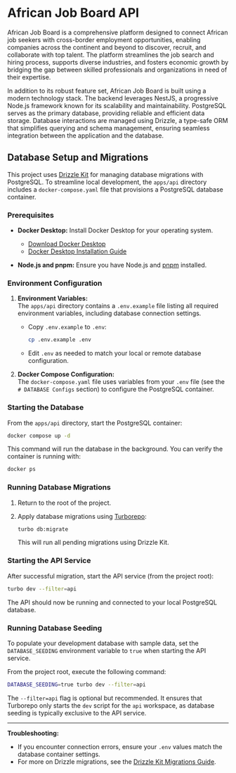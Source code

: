 # African Job Board API

African Job Board is a comprehensive platform designed to connect African job seekers with cross-border employment opportunities, enabling companies across the continent and beyond to discover, recruit, and collaborate with top talent. The platform streamlines the job search and hiring process, supports diverse industries, and fosters economic growth by bridging the gap between skilled professionals and organizations in need of their expertise.

In addition to its robust feature set, African Job Board is built using a modern technology stack. The backend leverages NestJS, a progressive Node.js framework known for its scalability and maintainability. PostgreSQL serves as the primary database, providing reliable and efficient data storage. Database interactions are managed using Drizzle, a type-safe ORM that simplifies querying and schema management, ensuring seamless integration between the application and the database.

## Database Setup and Migrations

This project uses [Drizzle Kit](https://orm.drizzle.team/docs/overview) for managing database migrations with PostgreSQL. To streamline local development, the `apps/api` directory includes a `docker-compose.yaml` file that provisions a PostgreSQL database container.

### Prerequisites

- **Docker Desktop:** Install Docker Desktop for your operating system.

  - [Download Docker Desktop](https://www.docker.com/products/docker-desktop/)
  - [Docker Desktop Installation Guide](https://docs.docker.com/desktop/install/)

- **Node.js and pnpm:** Ensure you have Node.js and [pnpm](https://pnpm.io/) installed.

### Environment Configuration

1. **Environment Variables:**  
   The `apps/api` directory contains a `.env.example` file listing all required environment variables, including database connection settings.

   - Copy `.env.example` to `.env`:
     ```bash
     cp .env.example .env
     ```
   - Edit `.env` as needed to match your local or remote database configuration.

2. **Docker Compose Configuration:**  
   The `docker-compose.yaml` file uses variables from your `.env` file (see the `# DATABASE Configs` section) to configure the PostgreSQL container.

### Starting the Database

From the `apps/api` directory, start the PostgreSQL container:

```bash
docker compose up -d
```

This command will run the database in the background. You can verify the container is running with:

```bash
docker ps
```

### Running Database Migrations

1. Return to the root of the project.
2. Apply database migrations using [Turborepo](https://turbo.build/):

   ```bash
   turbo db:migrate
   ```

   This will run all pending migrations using Drizzle Kit.

### Starting the API Service

After successful migration, start the API service (from the project root):

```bash
turbo dev --filter=api
```

The API should now be running and connected to your local PostgreSQL database.

### Running Database Seeding

To populate your development database with sample data, set the `DATABASE_SEEDING` environment variable to `true` when starting the API service.

From the project root, execute the following command:

```bash
DATABASE_SEEDING=true turbo dev --filter=api
```

The `--filter=api` flag is optional but recommended. It ensures that Turborepo only starts the `dev` script for the `api` workspace, as database seeding is typically exclusive to the API service.

---

**Troubleshooting:**

- If you encounter connection errors, ensure your `.env` values match the database container settings.
- For more on Drizzle migrations, see the [Drizzle Kit Migrations Guide](https://orm.drizzle.team/docs/migrations).
